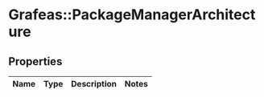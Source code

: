 # Grafeas::PackageManagerArchitecture

## Properties
Name | Type | Description | Notes
------------ | ------------- | ------------- | -------------


